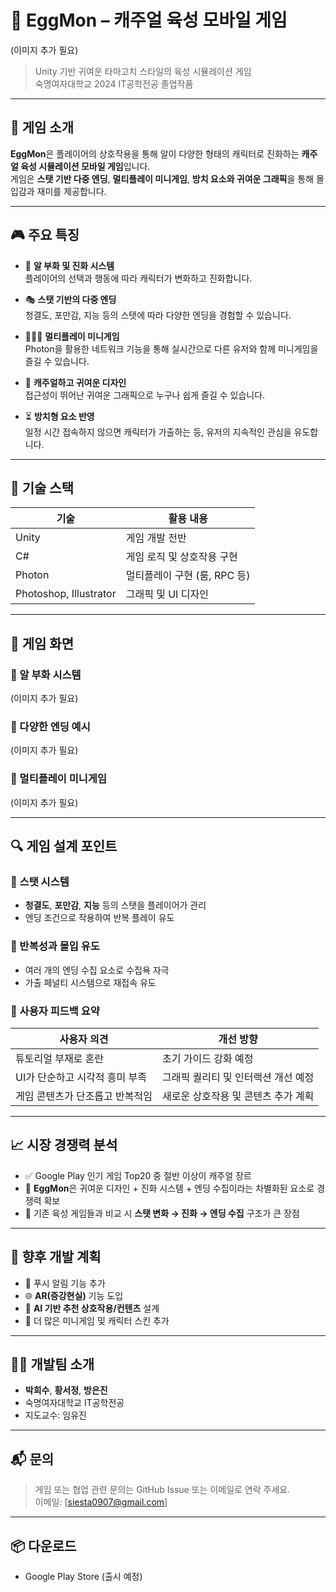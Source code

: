 # 🥚 EggMon – 캐주얼 육성 모바일 게임

(이미지 추가 필요)

> Unity 기반 귀여운 타마고치 스타일의 육성 시뮬레이션 게임  
> 숙명여자대학교 2024 IT공학전공 졸업작품

---

## 📱 게임 소개

**EggMon**은 플레이어의 상호작용을 통해 알이 다양한 형태의 캐릭터로 진화하는 **캐주얼 육성 시뮬레이션 모바일 게임**입니다.  
게임은 **스탯 기반 다중 엔딩**, **멀티플레이 미니게임**, **방치 요소와 귀여운 그래픽**을 통해 몰입감과 재미를 제공합니다.

---

## 🎮 주요 특징

- 🐣 **알 부화 및 진화 시스템**  
  플레이어의 선택과 행동에 따라 캐릭터가 변화하고 진화합니다.

- 🎭 **스탯 기반의 다중 엔딩**  
  청결도, 포만감, 지능 등의 스탯에 따라 다양한 엔딩을 경험할 수 있습니다.

- 🧑‍🤝‍🧑 **멀티플레이 미니게임**  
  Photon을 활용한 네트워크 기능을 통해 실시간으로 다른 유저와 함께 미니게임을 즐길 수 있습니다.

- 🎨 **캐주얼하고 귀여운 디자인**  
  접근성이 뛰어난 귀여운 그래픽으로 누구나 쉽게 즐길 수 있습니다.

- ⏳ **방치형 요소 반영**  
  일정 시간 접속하지 않으면 캐릭터가 가출하는 등, 유저의 지속적인 관심을 유도합니다.

---

## 🧱 기술 스택

| 기술             | 활용 내용                         |
|------------------|-----------------------------------|
| Unity            | 게임 개발 전반                    |
| C#               | 게임 로직 및 상호작용 구현         |
| Photon           | 멀티플레이 구현 (룸, RPC 등)       |
| Photoshop, Illustrator | 그래픽 및 UI 디자인             |

---

## 📸 게임 화면

### 🐣 알 부화 시스템

(이미지 추가 필요)

### 🌟 다양한 엔딩 예시

(이미지 추가 필요)

### 🤝 멀티플레이 미니게임

(이미지 추가 필요)

---

## 🔍 게임 설계 포인트

### 🎯 스탯 시스템
- **청결도**, **포만감**, **지능** 등의 스탯을 플레이어가 관리
- 엔딩 조건으로 작용하여 반복 플레이 유도

### 🧪 반복성과 몰입 유도
- 여러 개의 엔딩 수집 요소로 수집욕 자극
- 가출 페널티 시스템으로 재접속 유도

### 💬 사용자 피드백 요약

| 사용자 의견                           | 개선 방향                           |
|----------------------------------------|--------------------------------------|
| 튜토리얼 부재로 혼란                   | 초기 가이드 강화 예정                |
| UI가 단순하고 시각적 흥미 부족         | 그래픽 퀄리티 및 인터랙션 개선 예정 |
| 게임 콘텐츠가 단조롭고 반복적임         | 새로운 상호작용 및 콘텐츠 추가 계획 |

---

## 📈 시장 경쟁력 분석

- ✅ Google Play 인기 게임 Top20 중 절반 이상이 캐주얼 장르
- 🧬 **EggMon**은 귀여운 디자인 + 진화 시스템 + 엔딩 수집이라는 차별화된 요소로 경쟁력 확보
- 🔁 기존 육성 게임들과 비교 시 **스탯 변화 → 진화 → 엔딩 수집** 구조가 큰 장점

---

## 🚧 향후 개발 계획

- 📲 푸시 알림 기능 추가
- 🌐 **AR(증강현실)** 기능 도입
- 🧠 **AI 기반 추천 상호작용/컨텐츠** 설계
- 📢 더 많은 미니게임 및 캐릭터 스킨 추가

---

## 👩‍💻 개발팀 소개

- **박희수**, **황서정**, **방은진**  
- 숙명여자대학교 IT공학전공  
- 지도교수: 임유진

---

## 📬 문의

> 게임 또는 협업 관련 문의는 GitHub Issue 또는 이메일로 연락 주세요.  
> 이메일: [siesta0907@gmail.com]

---

## 📦 다운로드

- Google Play Store (출시 예정)  
